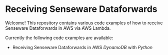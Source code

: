 # Receiving Senseware Dataforwards

Welcome! This repository contains various code examples of how to receive Senseware Dataforwards in AWS via AWS Lambda. 

Currently the following code examples are available:

 - Receiving Senseware Dataforwards in AWS *DynamoDB* with *Python*
